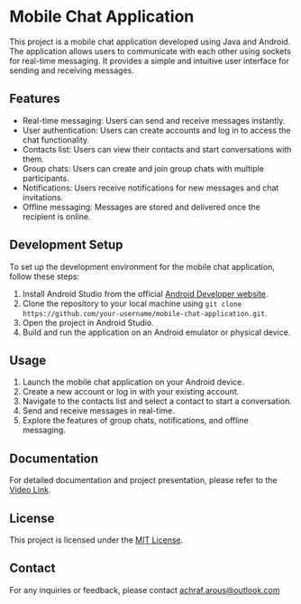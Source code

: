 # Mobile Chat Application

This project is a mobile chat application developed using Java and Android. The application allows users to communicate with each other using sockets for real-time messaging. It provides a simple and intuitive user interface for sending and receiving messages.

## Features

- Real-time messaging: Users can send and receive messages instantly.
- User authentication: Users can create accounts and log in to access the chat functionality.
- Contacts list: Users can view their contacts and start conversations with them.
- Group chats: Users can create and join group chats with multiple participants.
- Notifications: Users receive notifications for new messages and chat invitations.
- Offline messaging: Messages are stored and delivered once the recipient is online.

## Development Setup

To set up the development environment for the mobile chat application, follow these steps:

1. Install Android Studio from the official [Android Developer website](https://developer.android.com/studio).
2. Clone the repository to your local machine using `git clone https://github.com/your-username/mobile-chat-application.git`.
3. Open the project in Android Studio.
4. Build and run the application on an Android emulator or physical device.

## Usage

1. Launch the mobile chat application on your Android device.
2. Create a new account or log in with your existing account.
3. Navigate to the contacts list and select a contact to start a conversation.
4. Send and receive messages in real-time.
5. Explore the features of group chats, notifications, and offline messaging.

## Documentation

For detailed documentation and project presentation, please refer to the [Video Link](https://drive.google.com/file/d/18q_jnr20w5-eZxJOE6dAFhjeopbaQ3Nj/view?usp=share_link).

## License

This project is licensed under the [MIT License](LICENSE).

## Contact

For any inquiries or feedback, please contact achraf.arous@outlook.com

